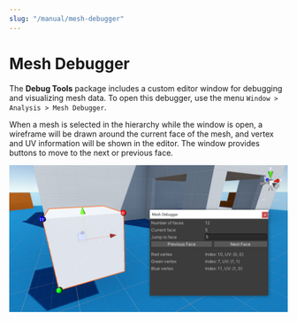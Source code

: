 ```yaml
---
slug: "/manual/mesh-debugger"
---
```


# Mesh Debugger

The **Debug Tools** package includes a custom editor window for debugging and visualizing mesh data. To open this debugger, use the menu `Window > Analysis > Mesh Debugger`.

When a mesh is selected in the hierarchy while the window is open, a wireframe will be drawn around the current face of the mesh, and vertex and UV information will be shown in the editor. The window provides buttons to move to the next or previous face.

![](../images/mesh-debugger.jpg)
